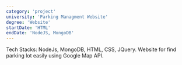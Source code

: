 ```yaml
---
category: 'project'
university: 'Parking Managment Website'
degree: 'Website'
startDate: 'HTML'
endDate: 'NodeJS, MongoDB'
---
```


Tech Stacks: NodeJs, MongoDB, HTML, CSS, JQuery. Website for find parking lot easily using Google Map API.
